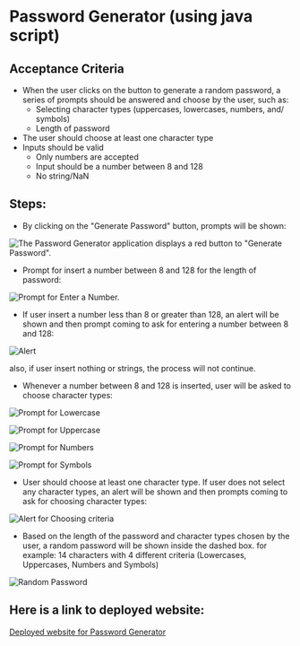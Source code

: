 # Password Generator (using java script)

## Acceptance Criteria
*	When the user clicks on the button to generate a random password, a series of prompts should be answered and choose by the user, such as:
    *	Selecting character types (uppercases, lowercases, numbers, and/ symbols)
    *	Length of password
*	The user should choose at least one character type
*	Inputs should be valid
    *	Only numbers are accepted
    *	Input should be a number between 8 and 128
    *	No string/NaN

## Steps:

* By clicking on the "Generate Password" button, prompts will be shown:

![The Password Generator application displays a red button to "Generate Password".](./assets/03-javascript-homework-demo.png)



* Prompt for insert a number between 8 and 128 for the length of password:

![Prompt for Enter a Number.](./assets/pass2.JPG)



* If user insert a number less than 8 or greater than 128, an alert will be shown and then prompt coming to ask for entering a number between 8 and 128:

![Alert](./assets/pass3.JPG)

also, if user insert nothing or strings, the process will not continue.



* Whenever a number between 8 and 128 is inserted, user will be asked to choose character types:

![Prompt for Lowercase](./assets/pass4.JPG)

![Prompt for Uppercase](./assets/pass5.JPG)

![Prompt for Numbers](./assets/pass6.JPG)

![Prompt for Symbols](./assets/pass7.JPG)


* User should choose at least one character type. If user does not select any character types, an alert will be shown and then prompts coming to ask for choosing character types:

![Alert for Choosing criteria](./assets/pass8.JPG)


* Based on the length of the password and character types chosen by the user, a random password will be shown inside the dashed box.
for example: 14 characters with 4 different criteria (Lowercases, Uppercases, Numbers and Symbols)

![Random Password](./assets/pass9.JPG)



## Here is a link to deployed website:

[Deployed website for Password Generator](https://karimi65.github.io/password-generator/)








